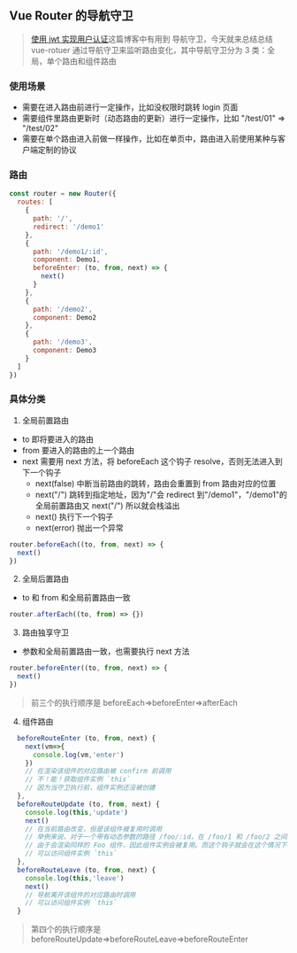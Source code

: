 ## Vue Router 的导航守卫

> [使用 jwt 实现用户认证](https://github.com/dirkhe1051931999/hjBlog/blob/master/blog-management/lessons/05.md)这篇博客中有用到 导航守卫，今天就来总结总结
> vue-rotuer 通过导航守卫来监听路由变化，其中导航守卫分为 3 类：全局，单个路由和组件路由

### 使用场景

- 需要在进入路由前进行一定操作，比如没权限时跳转 login 页面
- 需要组件里路由更新时（动态路由的更新）进行一定操作，比如 "/test/01" => "/test/02"
- 需要在单个路由进入前做一样操作，比如在单页中，路由进入前使用某种与客户端定制的协议

### 路由

```js
const router = new Router({
  routes: [
    {
      path: '/',
      redirect: '/demo1'
    },
    {
      path: '/demo1/:id',
      component: Demo1,
      beforeEnter: (to, from, next) => {
        next()
      }
    },
    {
      path: '/demo2',
      component: Demo2
    },
    {
      path: '/demo3',
      component: Demo3
    }
  ]
})
```

### 具体分类

1. 全局前置路由

- to 即将要进入的路由
- from 要进入的路由的上一个路由
- next 需要用 next 方法，将 beforeEach 这个钩子 resolve，否则无法进入到下一个钩子
  - next(false) 中断当前路由的跳转，路由会重置到 from 路由对应的位置
  - next("/") 跳转到指定地址，因为"/"会 redirect 到"/demo1"，"/demo1"的全局前置路由又 next("/") 所以就会栈溢出
  - next() 执行下一个钩子
  - next(error) 抛出一个异常

```js
router.beforeEach((to, from, next) => {
  next()
})
```

2. 全局后置路由

- to 和 from 和全局前置路由一致

```js
router.afterEach((to, from) => {})
```

3. 路由独享守卫

- 参数和全局前置路由一致，也需要执行 next 方法

```js
router.beforeEnter((to, from, next) => {
  next()
})
```

> 前三个的执行顺序是 beforeEach=>beforeEnter=>afterEach

4. 组件路由

```js
  beforeRouteEnter (to, from, next) {
    next(vm=>{
      console.log(vm,'enter')
    })
    // 在渲染该组件的对应路由被 confirm 前调用
    // 不！能！获取组件实例 `this`
    // 因为当守卫执行前，组件实例还没被创建
  },
  beforeRouteUpdate (to, from, next) {
    console.log(this,'update')
    next()
    // 在当前路由改变，但是该组件被复用时调用
    // 举例来说，对于一个带有动态参数的路径 /foo/:id，在 /foo/1 和 /foo/2 之间跳转的时候，
    // 由于会渲染同样的 Foo 组件，因此组件实例会被复用。而这个钩子就会在这个情况下被调用。
    // 可以访问组件实例 `this`
  },
  beforeRouteLeave (to, from, next) {
    console.log(this,'leave')
    next()
    // 导航离开该组件的对应路由时调用
    // 可以访问组件实例 `this`
  }
```

> 第四个的执行顺序是 beforeRouteUpdate=>beforeRouteLeave=>beforeRouteEnter

